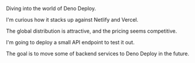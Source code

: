 Diving into the world of Deno Deploy.

I'm curious how it stacks up against Netlify and Vercel.

The global distribution is attractive, and the pricing seems competitive.

I'm going to deploy a small API endpoint to test it out.

The goal is to move some of backend services to Deno Deploy in the future.